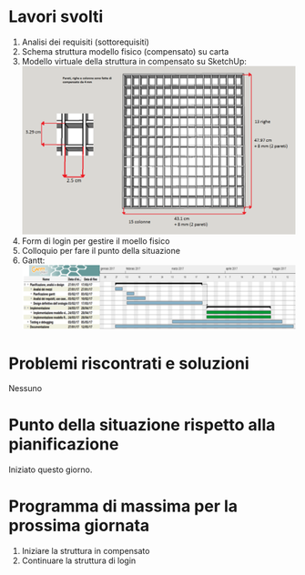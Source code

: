 # Lavori svolti

1. Analisi dei requisiti (sottorequisiti)
2. Schema struttura modello fisico (compensato) su carta
3. Modello virtuale della struttura in compensato su SketchUp:  
![Modello SketchUp](Allegati/Modello1.png)
4. Form di login per gestire il moello fisico
5. Colloquio per fare il punto della situazione
6. Gantt:  
![Gantt](Allegati/Gantt.PNG)


# Problemi riscontrati e soluzioni

Nessuno

# Punto della situazione rispetto alla pianificazione

Iniziato questo giorno.

# Programma di massima per la prossima giornata

1. Iniziare la struttura in compensato
2. Continuare la struttura di login
